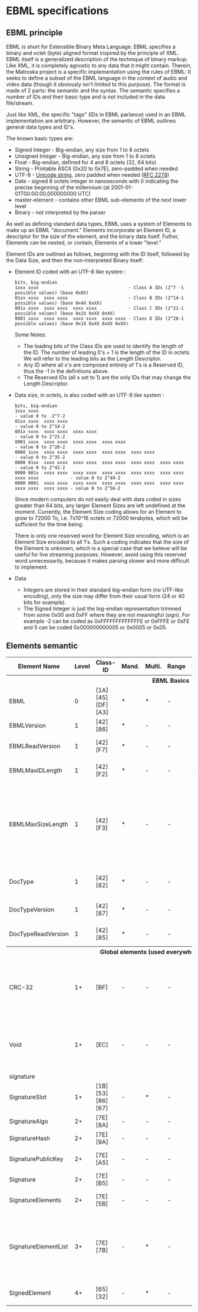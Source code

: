 # EBML specifications

## EBML principle

EBML is short for Extensible Binary Meta Language. EBML specifies a
binary and octet (byte) aligned format inspired by the principle of XML.
EBML itself is a generalized description of the technique of binary
markup. Like XML, it is completely agnostic to any data that it might
contain. Therein, the Matroska project is a specific implementation
using the rules of EBML: It seeks to define a subset of the EBML
language in the context of audio and video data (though it obviously
isn't limited to this purpose). The format is made of 2 parts: the
semantic and the syntax. The semantic specifies a number of IDs and
their basic type and is not included in the data file/stream.

Just like XML, the specific "tags" (IDs in EBML parlance) used in an
EBML implementation are arbitrary. However, the semantic of EBML
outlines general data types and ID's.

The known basic types are:

-   Signed Integer - Big-endian, any size from 1 to 8 octets
-   Unsigned Integer - Big-endian, any size from 1 to 8 octets
-   Float - Big-endian, defined for 4 and 8 octets (32, 64 bits)
-   String - Printable ASCII (0x20 to 0x7E), zero-padded when needed
-   UTF-8 - [Unicode string](http://www.unicode.org/), zero padded when
    needed ([RFC 2279](http://www.faqs.org/rfcs/rfc2279.html))
-   Date - signed 8 octets integer in nanoseconds with 0 indicating the
    precise beginning of the millennium (at
    2001-01-01T00:00:00,000000000 UTC)
-   master-element - contains other EBML sub-elements of the next lower
    level
-   Binary - not interpreted by the parser

As well as defining standard data types, EBML uses a system of Elements
to make up an EBML "document." Elements incorporate an Element ID, a
descriptor for the size of the element, and the binary data itself.
Futher, Elements can be nested, or contain, Elements of a lower "level."

Element IDs are outlined as follows, beginning with the ID itself,
followed by the Data Size, and then the non-interpreted Binary itself:

-   Element ID coded with an UTF-8 like system :

        bits, big-endian
        1xxx xxxx                                  - Class A IDs (2^7 -1 possible values) (base 0x8X)
        01xx xxxx  xxxx xxxx                       - Class B IDs (2^14-1 possible values) (base 0x4X 0xXX)
        001x xxxx  xxxx xxxx  xxxx xxxx            - Class C IDs (2^21-1 possible values) (base 0x2X 0xXX 0xXX)
        0001 xxxx  xxxx xxxx  xxxx xxxx  xxxx xxxx - Class D IDs (2^28-1 possible values) (base 0x1X 0xXX 0xXX 0xXX)
                    

    Some Notes:

    -   The leading bits of the Class IDs are used to identify the
        length of the ID. The number of leading 0's + 1 is the length of
        the ID in octets. We will refer to the leading bits as the
        Length Descriptor.
    -   Any ID where all x's are composed entirely of 1's is a Reserved
        ID, thus the -1 in the definitions above.
    -   The Reserved IDs (all x set to 1) are the only IDs that may
        change the Length Descriptor.

-   Data size, in octets, is also coded with an UTF-8 like system :

        bits, big-endian
        1xxx xxxx                                                                              - value 0 to  2^7-2
        01xx xxxx  xxxx xxxx                                                                   - value 0 to 2^14-2
        001x xxxx  xxxx xxxx  xxxx xxxx                                                        - value 0 to 2^21-2
        0001 xxxx  xxxx xxxx  xxxx xxxx  xxxx xxxx                                             - value 0 to 2^28-2
        0000 1xxx  xxxx xxxx  xxxx xxxx  xxxx xxxx  xxxx xxxx                                  - value 0 to 2^35-2
        0000 01xx  xxxx xxxx  xxxx xxxx  xxxx xxxx  xxxx xxxx  xxxx xxxx                       - value 0 to 2^42-2
        0000 001x  xxxx xxxx  xxxx xxxx  xxxx xxxx  xxxx xxxx  xxxx xxxx  xxxx xxxx            - value 0 to 2^49-2
        0000 0001  xxxx xxxx  xxxx xxxx  xxxx xxxx  xxxx xxxx  xxxx xxxx  xxxx xxxx  xxxx xxxx - value 0 to 2^56-2
                    

    Since modern computers do not easily deal with data coded in sizes
    greater than 64 bits, any larger Element Sizes are left undefined at
    the moment. Currently, the Element Size coding allows for an Element
    to grow to 72000 To, i.e. 7x10\^16 octets or 72000 terabytes, which
    will be sufficient for the time being.

    There is only one reserved word for Element Size encoding, which is
    an Element Size encoded to all 1's. Such a coding indicates that the
    size of the Element is unknown, which is a special case that we
    believe will be useful for live streaming purposes. However, avoid
    using this reserved word unnecessarily, because it makes parsing
    slower and more difficult to implement.

-   Data
    -   Integers are stored in their standard big-endian form (no
        UTF-like encoding), only the size may differ from their usual
        form (24 or 40 bits for example).
    -   The Signed Integer is just the big-endian representation trimmed
        from some 0x00 and 0xFF where they are not meaningful (sign).
        For example -2 can be coded as 0xFFFFFFFFFFFFFE or 0xFFFE or
        0xFE and 5 can be coded 0x000000000005 or 0x0005 or 0x05.

## Elements semantic

<table class="techdef">
 <tbody>
  <tr class="toptitle">
   <th>Element Name</th>
   <th>Level</th>
   <th title="EBML ID">Class-ID</th>
   <th title="Mandatory">Mand.</th>
   <th title="Can be found multiple times at the same level">Multi.</th>
   <th>Range</th>
   <th title="Default value if the element is not found">Default</th>
   <th>Element Type</th>
   <th>Description</th>
  </tr>
  <tr class="subclass">
   <th colspan="9">EBML Basics</th>
  </tr>
  <tr>
   <td>EBML<a name="EBML"></a></td>
   <td>0</td>
   <td>[1A][45][DF][A3]</td>
   <td>*</td>
   <td>*</td>
   <td>-</td>
   <td>-</td>
   <td>sub-elements</td>
   <td>Set the EBML characteristics of the data to follow. Each EBML document
    has to start with this.</td>
  </tr>
  <tr>
   <td>EBMLVersion<a name="EBMLVersion"></a></td>
   <td>1</td>
   <td>[42][86]</td>
   <td>*</td>
   <td>-</td>
   <td>-</td>
   <td>1</td>
   <td>u-integer</td>
   <td>The version of EBML parser used to create the file.</td>
  </tr>
  <tr>
   <td>EBMLReadVersion<a name="EBMLReadVersion"></a></td>
   <td>1</td>
   <td>[42][F7]</td>
   <td>*</td>
   <td>-</td>
   <td>-</td>
   <td>1</td>
   <td>u-integer</td>
   <td>The minimum EBML version a parser has to support to read this file.</td>
  </tr>
  <tr>
   <td>EBMLMaxIDLength<a name="EBMLMaxIDLength"></a></td>
   <td>1</td>
   <td>[42][F2]</td>
   <td>*</td>
   <td>-</td>
   <td>-</td>
   <td>4</td>
   <td>u-integer</td>
   <td>The maximum length of the IDs you'll find in this file (4 or less in
    Matroska).</td>
  </tr>
  <tr>
   <td>EBMLMaxSizeLength<a name="EBMLMaxSizeLength"></a></td>
   <td>1</td>
   <td>[42][F3]</td>
   <td>*</td>
   <td>-</td>
   <td>-</td>
   <td>8</td>
   <td>u-integer</td>
   <td>The maximum length of the sizes you'll find in this file (8 or less
    in Matroska). This does not override the element size indicated at the
    beginning of an element. Elements that have an indicated size which is
    larger than what is allowed by EBMLMaxSizeLength shall be considered invalid.</td>
  </tr>
  <tr>
   <td>DocType<a name="DocType"></a></td>
   <td>1</td>
   <td>[42][82]</td>
   <td>*</td>
   <td>-</td>
   <td>-</td>
   <td>-</td>
   <td>string</td>
   <td>A string that describes the type of document that follows this EBML
    header ('matroska' in our case).</td>
  </tr>
  <tr>
   <td>DocTypeVersion<a name="DocTypeVersion"></a></td>
   <td>1</td>
   <td>[42][87]</td>
   <td>*</td>
   <td>-</td>
   <td>-</td>
   <td>1</td>
   <td>u-integer</td>
   <td>The version of DocType interpreter used to create the file.</td>
  </tr>
  <tr>
   <td>DocTypeReadVersion<a name="DocTypeReadVersion"></a></td>
   <td>1</td>
   <td>[42][85]</td>
   <td>*</td>
   <td>-</td>
   <td>-</td>
   <td>1</td>
   <td>u-integer</td>
   <td>The minimum DocType version an interpreter has to support to read this
    file.</td>
  </tr>
  <tr class="subclass">
   <th colspan="9">Global elements (used everywhere in the format)</th>
  </tr>
  <tr>
   <td>CRC-32<a name="CRC-32"></a></td>
   <td>1+</td>
   <td>[BF]</td>
   <td>-</td>
   <td>-</td>
   <td>-</td>
   <td>-</td>
   <td>binary</td>
   <td>The CRC is computed on all the data from the last CRC element (or start
    of the upper level element), up to the CRC element, including other previous
    CRC elements. All level 1 elements should include a CRC-32.</td>
  </tr>
  <tr>
   <td>Void<a name="Void"></a></td>
   <td>1+</td>
   <td>[EC]</td>
   <td>-</td>
   <td>-</td>
   <td>-</td>
   <td>-</td>
   <td>binary</td>
   <td>Used to void damaged data, to avoid unexpected behaviors when using
    damaged data. The content is discarded. Also used to reserve space
    in a sub-element for later use.</td>
  </tr>
  <tr class="subclass">
   <td colspan="9">signature</td>
  </tr>
  <tr class="version2">
   <td>SignatureSlot<a name="SignatureSlot"></a></td>
   <td>1+</td>
   <td>[1B][53][86][67]</td>
   <td>-</td>
   <td>*</td>
   <td>-</td>
   <td>-</td>
   <td>sub-elements</td>
   <td>Contain signature of some (coming) elements in the stream.</td>
  </tr>
  <tr class="version2">
   <td>SignatureAlgo<a name="SignatureAlgo"></a></td>
   <td>2+</td>
   <td>[7E][8A]</td>
   <td>-</td>
   <td>-</td>
   <td>-</td>
   <td>-</td>
   <td>u-integer</td>
   <td>Signature algorithm used (1=RSA, 2=elliptic).</td>
  </tr>
  <tr class="version2">
   <td>SignatureHash<a name="SignatureHash"></a></td>
   <td>2+</td>
   <td>[7E][9A]</td>
   <td>-</td>
   <td>-</td>
   <td>-</td>
   <td>-</td>
   <td>u-integer</td>
   <td>Hash algorithm used (1=SHA1-160, 2=MD5).</td>
  </tr>
  <tr class="version2">
   <td>SignaturePublicKey<a name="SignaturePublicKey"></a></td>
   <td>2+</td>
   <td>[7E][A5]</td>
   <td>-</td>
   <td>-</td>
   <td>-</td>
   <td>-</td>
   <td>binary</td>
   <td>The public key to use with the algorithm (in the case of a PKI-based
    signature).</td>
  </tr>
  <tr class="version2">
   <td>Signature<a name="Signature"></a></td>
   <td>2+</td>
   <td>[7E][B5]</td>
   <td>-</td>
   <td>-</td>
   <td>-</td>
   <td>-</td>
   <td>binary</td>
   <td>The signature of the data (until a new.</td>
  </tr>
  <tr class="version2">
   <td>SignatureElements<a name="SignatureElements"></a></td>
   <td>2+</td>
   <td>[7E][5B]</td>
   <td>-</td>
   <td>-</td>
   <td>-</td>
   <td>-</td>
   <td>sub-elements</td>
   <td>Contains elements that will be used to compute the signature.</td>
  </tr>
  <tr class="version2">
   <td>SignatureElementList<a name="SignatureElementList"></a></td>
   <td>3+</td>
   <td>[7E][7B]</td>
   <td>-</td>
   <td>*</td>
   <td>-</td>
   <td>-</td>
   <td>sub-elements</td>
   <td>A list consists of a number of consecutive elements that represent one
    case where data is used in signature. Ex: <i>Cluster|Block|BlockAdditional</i>
    means that the BlockAdditional of all Blocks in all Clusters is used for
    encryption.</td>
  </tr>
  <tr class="version2">
   <td>SignedElement<a name="SignedElement"></a></td>
   <td>4+</td>
   <td>[65][32]</td>
   <td>-</td>
   <td>*</td>
   <td>-</td>
   <td>-</td>
   <td>binary</td>
   <td>An element ID whose data will be used to compute the signature.</td>
  </tr>
 </tbody>
</table>
